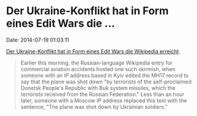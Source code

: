 Der Ukraine-Konflikt hat in Form eines Edit Wars die \...
=========================================================

Date: 2014-07-19 01:03:11

[Der Ukraine-Konflikt hat in Form eines Edit Wars die Wikipedia
erreicht](https://globalvoicesonline.org/2014/07/18/russia-ukraine-mh17-wikipedia/).

> Earlier this morning, the Russian-language Wikipedia entry for
> commercial aviation accidents hosted one such skirmish, when someone
> with an IP address based in Kyiv edited the MH17 record to say that
> the plane was shot down "by terrorists of the self-proclaimed Donetsk
> People's Republic with Buk system missiles, which the terrorists
> received from the Russian Federation." Less than an hour later,
> someone with a Moscow IP address replaced this text with the sentence,
> "The plane was shot down by Ukrainian soldiers."
